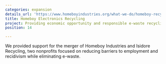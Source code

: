 ```yaml
---
categories: expansion
details_url: 'https://www.homeboyindustries.org/what-we-do/homeboy-recycling'
title: Homeboy Electronics Recycling
project: Providing economic opportunity and responsible e-waste recycling.
position: 14

---
```


We provided support for the merger of Homeboy Industries and Isidore Recycling, two nonprofits focused on reducing barriers to employment and recidivism while eliminating e-waste.
